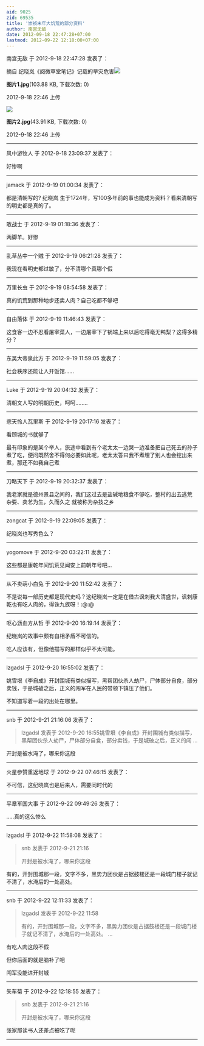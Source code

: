 ```yaml
---
aid: 9025
zid: 69535
title: '崇祯末年大饥荒的部分资料'
author: 南宫无敌
date: 2012-09-18 22:47:28+07:00
lastmod: 2012-09-22 12:18:00+07:00
---
```


南宫无敌 于 2012-9-18 22:47:28 发表了：

摘自 纪晓岚《阅微草堂笔记》记载的旱灾危害![](https://mirrors.tuna.tsinghua.edu.cn/osdn/lgqm/72877/22465069lbw6wl9xcw9c1c.jpg)



**图片1.jpg**(103.88 KB, 下载次数: 0)



2012-9-18 22:46 上传



![](https://mirrors.tuna.tsinghua.edu.cn/osdn/lgqm/72877/2246514yoziek2y0syz5iy.jpg)



**图片2.jpg**(43.91 KB, 下载次数: 0)



2012-9-18 22:46 上传

---------

风中游牧人 于 2012-9-18 23:09:37 发表了：

好惨啊

---------

jamack 于 2012-9-19 01:00:34 发表了：

都是清朝写的? 纪晓岚 生于1724年，写100多年前的事也能成为资料？看来清朝写的明史都是真的了。

---------

敢战士 于 2012-9-19 01:18:36 发表了：

两脚羊。好惨

---------

乱草丛中一个贼 于 2012-9-19 06:21:28 发表了：

我现在看明史都过敏了，分不清哪个真哪个假

---------

万里长虫 于 2012-9-19 08:54:58 发表了：

真的饥荒到那种地步还卖人肉？自己吃都不够吧

---------

自由落体 于 2012-9-19 11:46:43 发表了：

这食客一边不忍看屠宰菜人，一边屠宰下了锅端上来以后吃得毫无鸭梨？这得多精分？

---------

东吴大帝泉此方 于 2012-9-19 11:59:05 发表了：

社会秩序还能让人开饭馆……

---------

Luke 于 2012-9-19 20:04:32 发表了：

清朝文人写的明朝历史，呵呵........

---------

悲天怜人瓦里斯 于 2012-9-19 20:17:16 发表了：

看顾城的书就够了

最有印象的是某个举人，旅途中看到有个老太太一边哭一边准备把自己死去的孙子煮了吃，便问既然舍不得何必要如此呢，老太太答曰我不煮埋了别人也会挖出来煮，那还不如我自己煮

---------

刀略天下 于 2012-9-19 20:32:37 发表了：

我老家就是德州景县之间的，我们这过去是盐碱地粮食不够吃，整村的出去逃荒 杂耍、卖艺为生，久而久之 就被称为杂技之乡

---------

zongcat 于 2012-9-19 22:09:05 发表了：

纪晓岚也写秀色么？

---------

yogomove 于 2012-9-20 03:22:11 发表了：

这些都是康乾年间饥荒见闻安上前朝年号吧...

---------

从不卖萌小白兔 于 2012-9-20 11:52:42 发表了：

不是说每一部历史都是现代史吗？这纪晓岚一定是在借古讽刺我大清盛世，讽刺康乾也有吃人肉的，得诛九族呀！:@:@

---------

呕心沥血方从哲 于 2012-9-20 16:19:14 发表了：

纪晓岚的故事中颇有自相矛盾不可信的。

吃人应该有，但像他描写的那样似乎不太可能。

---------

lzgadsl 于 2012-9-20 16:55:02 发表了：

姚雪垠《李自成》开封围城有类似描写，黑帮团伙杀人劫尸，尸体部分自食，部分卖钱，于是城破之后，正义的闯军在人民的带领下镇压了他们。

不知道写着一段的出处在哪里。

---------

snb 于 2012-9-21 21:16:06 发表了：

> lzgadsl 发表于 2012-9-20 16:55姚雪垠《李自成》开封围城有类似描写，黑帮团伙杀人劫尸，尸体部分自食，部分卖钱，于是城破之后，正义的闯 ...



开封是被水淹了，哪来你这段

---------

火星参赞重返地球 于 2012-9-22 07:46:15 发表了：

不可信，这纪晓岚也是后来人，需要同时代的

---------

平章军国大事 于 2012-9-22 09:49:26 发表了：

.....真的这么惨么

---------

lzgadsl 于 2012-9-22 11:58:08 发表了：

> snb 发表于 2012-9-21 21:16
> 
> 开封是被水淹了，哪来你这段



有的，开封围城那一段，文字不多，黑势力团伙是占据鼓楼还是一段城门楼子就记不清了，水淹后的一处高处。

---------

snb 于 2012-9-22 12:11:33 发表了：

> lzgadsl 发表于 2012-9-22 11:58
> 
> 有的，开封围城那一段，文字不多，黑势力团伙是占据鼓楼还是一段城门楼子就记不清了，水淹后的一处高处。 ...



有吃人肉这段不假

但你后面的就是脑补了吧

闯军没能进开封城

---------

矢车菊 于 2012-9-22 12:18:55 发表了：

> snb 发表于 2012-9-21 21:16
> 
> 开封是被水淹了，哪来你这段



张家那读书人还差点被吃了呢

---------

